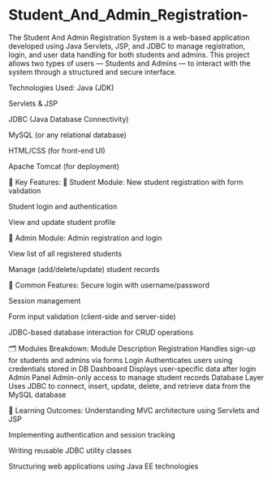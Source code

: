 # Student_And_Admin_Registration-
The Student And Admin Registration System is a web-based application developed using Java Servlets, JSP, and JDBC to manage registration, login, and user data handling for both students and admins.  This project allows two types of users — Students and Admins — to interact with the system through a structured and secure interface.
 
 
Technologies Used:
Java (JDK)

Servlets & JSP

JDBC (Java Database Connectivity)

MySQL (or any relational database)

HTML/CSS (for front-end UI)

Apache Tomcat (for deployment)

🔐 Key Features:
🔸 Student Module:
New student registration with form validation

Student login and authentication

View and update student profile

🔸 Admin Module:
Admin registration and login

View list of all registered students

Manage (add/delete/update) student records

🔸 Common Features:
Secure login with username/password

Session management

Form input validation (client-side and server-side)

JDBC-based database interaction for CRUD operations

🗂️ Modules Breakdown:
Module	Description
Registration	Handles sign-up for students and admins via forms
Login	Authenticates users using credentials stored in DB
Dashboard	Displays user-specific data after login
Admin Panel	Admin-only access to manage student records
Database Layer	Uses JDBC to connect, insert, update, delete, and retrieve data from the MySQL database

🎯 Learning Outcomes:
Understanding MVC architecture using Servlets and JSP

Implementing authentication and session tracking

Writing reusable JDBC utility classes

Structuring web applications using Java EE technologies
